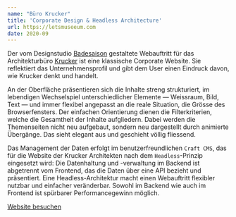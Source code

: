 ```yaml
---
name: "Büro Krucker"
title: 'Corporate Design & Headless Architecture'
url: https://letsmuseeum.com
date: 2020-09
---
```

Der vom Designstudio [Badesaison](https://badesaison.ch) gestaltete Webauftritt für das Architekturbüro [Krucker](https://buerokrucker.netlify.app) ist eine klassische Corporate Website. Sie reflektiert das Unternehmensprofil und gibt dem User einen Eindruck davon, wie Krucker denkt und handelt.

An der Oberfläche präsentieren sich die Inhalte streng strukturiert, im lebendigen Wechselspiel unterschiedlicher Elemente — Weissraum, Bild, Text — und immer flexibel angepasst an die reale Situation, die Grösse des Browserfensters. Der einfachen Orientierung dienen die Filterkriterien, welche die Gesamtheit der Inhalte aufgliedern. Dabei werden die Themenseiten nicht neu aufgebaut, sondern neu dargestellt durch animierte Übergänge. Das sieht elegant aus und geschieht völlig fliessend.

Das Management der Daten erfolgt im benutzerfreundlichen `Craft CMS`, das für die Website der Krucker Architekten nach dem `Headless`-Prinzip eingesetzt wird: Die Datenhaltung und -verwaltung im Backend ist abgetrennt vom Frontend, das die Daten über eine API bezieht und präsentiert. Eine Headless-Architektur macht einen Webauftritt flexibler nutzbar und einfacher veränderbar. Sowohl im Backend wie auch im Frontend ist spürbarer Performancegewinn möglich.

[Website besuchen](https://buerokrucker.netlify.app)
